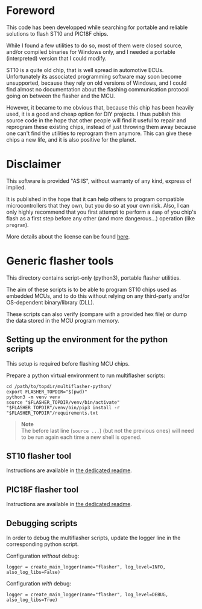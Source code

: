 # Foreword

This code has been developped while searching for portable and reliable solutions to flash ST10 and PIC18F chips.

While I found a few utilities to do so, most of them were closed source, and/or compiled binaries for Windows only, and I needed a portable (interpreted) version that I could modify.

ST10 is a quite old chip, that is well spread in automotive ECUs. Unfortunately its associated programming software may soon become unsupported, because they rely on old versions of Windows, and I could find almost no documentation about the flashing communication protocol going on between the flasher and the MCU.

However, it became to me obvious that, because this chip has been heavily used, it is a good and cheap option for DIY projects.
I thus publish this source code in the hope that other people will find it useful to repair and reprogram these existing chips, instead of just throwing them away because one can't find the utilities to reprogram them anymore.
This can give these chips a new life, and it is also positive for the planet.

# Disclaimer

This software is provided "AS IS", without warranty of any kind, express of implied.

It is published in the hope that it can help others to program compatible microcontrollers that they own, but you do so at your own risk.
Also, I can only highly recommend that you first attempt to perform a `dump` of you chip's flash as a first step before any other (and more dangerous...) operation (like `program`).

More details about the license can be found [here](./LICENSE).

# Generic flasher tools

This directory contains script-only (python3), portable flasher utilities.

The aim of these scripts is to be able to program ST10 chips used as embedded MCUs, and to do this without relying on any third-party and/or OS-dependent binary/library (DLL).

These scripts can also verify (compare with a provided hex file) or dump the data stored in the MCU program memory.

## Setting up the environment for the python scripts

This setup is required before flashing MCU chips.

Prepare a python virtual environment to run multiflasher scripts:
```
cd /path/to/topdir/multiflasher-python/
export FLASHER_TOPDIR="$(pwd)"
python3 -m venv venv
source "$FLASHER_TOPDIR/venv/bin/activate"
"$FLASHER_TOPDIR"/venv/bin/pip3 install -r "$FLASHER_TOPDIR"/requirements.txt
```

> **Note**  
> The before last line (`source ...`) (but not the previous ones) will need to be run again each time a new shell is opened.

## ST10 flasher tool

Instructions are available in [the dedicated readme](./README_st10.md).

## PIC18F flasher tool

Instructions are available in [the dedicated readme](./README_pic18f.md).

## Debugging scripts

In order to debug the multiflasher scripts, update the logger line in the corresponding python script.

Configuration *without* debug:
```
logger = create_main_logger(name="flasher", log_level=INFO, also_log_libs=False)
```

Configuration *with* debug:
```
logger = create_main_logger(name="flasher", log_level=DEBUG, also_log_libs=True)
```
